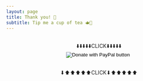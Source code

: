 ```yaml
---
layout: page
title: Thank you! 🙏
subtitle: Tip me a cup of tea 🫖🧘
---
```

<div class="aside" style="text-align: center">
<br />⬇️⬇️⬇️⬇️⬇️CLICK⬇️⬇️⬇️⬇️⬇️
<form action="https://www.paypal.com/donate" method="post" target="_top">
<input type="hidden" name="business" value="NKYCZ67AW43YJ" />
<input type="hidden" name="no_recurring" value="0" />
<input type="hidden" name="item_name" value="Thank you :)" />
<input type="hidden" name="currency_code" value="EUR" />
<input type="image" src="https://www.paypalobjects.com/en_US/AT/i/btn/btn_donateCC_LG.gif" border="0" name="submit" title="PayPal - The safer, easier way to pay online!" alt="Donate with PayPal button" />
<img alt="" border="0" src="https://www.paypal.com/en_AT/i/scr/pixel.gif" width="1" height="1" />
</form>
<br />⬇⬆️⬆️⬆️⬆️⬆️CLICK⬇⬆️⬆️⬆️⬆️⬆️
</div>
